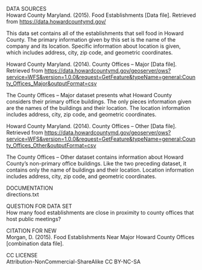 DATA SOURCES   
Howard County Maryland. (2015). Food Establishments [Data file]. Retrieved from https://data.howardcountymd.gov/

This data set contains all of the establishments that sell food in Howard County. The primary information given by this set is the name of the company and its location. Specific information about location is given, which includes address, city, zip code, and geometric coordinates. 


Howard County Maryland. (2014). County Offices – Major [Data file]. Retrieved from https://data.howardcountymd.gov/geoserver/ows?service=WFS&version=1.0.0&request=GetFeature&typeName=general:County_Offices_Major&outputFormat=csv

The County Offices – Major dataset presents what Howard County considers their primary office buildings. The only pieces information given are the names of the buildings and their location. The location information includes address, city, zip code, and geometric coordinates. 


Howard County Maryland. (2014). County Offices – Other [Data file]. Retrieved from https://data.howardcountymd.gov/geoserver/ows?service=WFS&version=1.0.0&request=GetFeature&typeName=general:County_Offices_Other&outputFormat=csv

The County Offices – Other dataset contains information about Howard County’s non-primary office buildings. Like the two preceding dataset, it contains only the name of buildings and their location. Location information includes address, city, zip code, and geometric coordinates.  

DOCUMENTATION  
directions.txt

QUESTION FOR DATA SET  
How many food establishments are close in proximity to county offices that host public meetings?

CITATION FOR NEW   
Morgan, D. (2015). Food Establishments Near Major Howard County Offices [combination data file].

CC LICENSE  
Attribution-NonCommercial-ShareAlike
CC BY-NC-SA
 

